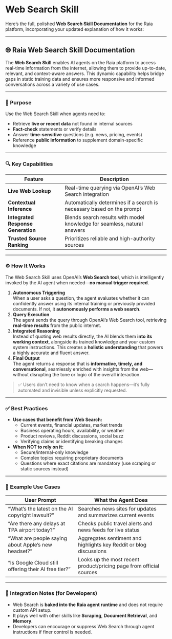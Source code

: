 # Web Search Skill

Here’s the full, polished **Web Search Skill Documentation** for the Raia platform, incorporating your updated explanation of how it works:

***

## 🌐 Raia Web Search Skill Documentation

The **Web Search Skill** enables AI agents on the Raia platform to access real-time information from the internet, allowing them to provide up-to-date, relevant, and context-aware answers. This dynamic capability helps bridge gaps in static training data and ensures more responsive and informed conversations across a variety of use cases.

***

### 🧠 Purpose

Use the Web Search Skill when agents need to:

* Retrieve **live or recent data** not found in internal sources
* **Fact-check** statements or verify details
* Answer **time-sensitive** questions (e.g. news, pricing, events)
* Reference **public information** to supplement domain-specific knowledge

***

### 🔍 Key Capabilities

| Feature                            | Description                                                              |
| ---------------------------------- | ------------------------------------------------------------------------ |
| **Live Web Lookup**                | Real-time querying via OpenAI’s Web Search integration                   |
| **Contextual Inference**           | Automatically determines if a search is necessary based on the prompt    |
| **Integrated Response Generation** | Blends search results with model knowledge for seamless, natural answers |
| **Trusted Source Ranking**         | Prioritizes reliable and high-authority sources                          |

***

### ⚙️ How It Works

The Web Search Skill uses OpenAI’s **Web Search tool**, which is intelligently invoked by the AI agent when needed—**no manual trigger required**.

1. **Autonomous Triggering**\
   When a user asks a question, the agent evaluates whether it can confidently answer using its internal training or previously provided documents. If not, it **autonomously performs a web search**.
2. **Query Execution**\
   The agent sends the query through OpenAI’s Web Search tool, retrieving **real-time results** from the public internet.
3. **Integrated Reasoning**\
   Instead of quoting web results directly, the AI blends them **into its working context**, alongside its trained knowledge and your custom system instructions. This creates a **holistic understanding** that powers a highly accurate and fluent answer.
4. **Final Output**\
   The agent returns a response that is **informative, timely, and conversational**, seamlessly enriched with insights from the web—without disrupting the tone or logic of the overall interaction.

> ✅ Users don’t need to know when a search happens—it’s fully automated and invisible unless explicitly requested.

***

### ✅ Best Practices

* **Use cases that benefit from Web Search:**
  * Current events, financial updates, market trends
  * Business operating hours, availability, or weather
  * Product reviews, Reddit discussions, social buzz
  * Verifying claims or identifying breaking changes
* **When NOT to rely on it:**
  * Secure/internal-only knowledge
  * Complex topics requiring proprietary documents
  * Questions where exact citations are mandatory (use scraping or static sources instead)

***

### 🧪 Example Use Cases

| User Prompt                                          | What the Agent Does                                                 |
| ---------------------------------------------------- | ------------------------------------------------------------------- |
| “What’s the latest on the AI copyright lawsuit?”     | Searches news sites for updates and summarizes current events       |
| “Are there any delays at TPA airport today?”         | Checks public travel alerts and news feeds for live status          |
| “What are people saying about Apple’s new headset?”  | Aggregates sentiment and highlights key Reddit or blog discussions  |
| “Is Google Cloud still offering their AI free tier?” | Looks up the most recent product/pricing page from official sources |

***

### 🧰 Integration Notes (for Developers)

* Web Search is **baked into the Raia agent runtime** and does not require custom API setup.
* It plays well with other skills like **Scraping**, **Document Retrieval**, and **Memory**.
* Developers can encourage or suppress Web Search through agent instructions if finer control is needed.
